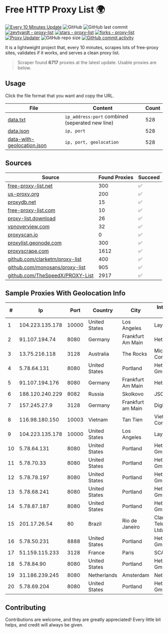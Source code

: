 
# Free HTTP Proxy List 🌍

[![Every 10 Minutes Update](https://github.com/mertguvencli/http-proxy-list/actions/workflows/main.yml/badge.svg?branch=main)](https://github.com/mertguvencli/http-proxy-list/actions/workflows/main.yml)
![GitHub](https://img.shields.io/github/license/mertguvencli/http-proxy-list)
![GitHub last commit](https://img.shields.io/github/last-commit/mertguvencli/http-proxy-list)
[![zevtyardt - proxy-list](https://img.shields.io/static/v1?label=zevtyardt&message=proxy-list&color=blue&logo=github)](https://github.com/zevtyardt/proxy-list "Go to GitHub repo")
[![stars - proxy-list](https://img.shields.io/github/stars/zevtyardt/proxy-list?style=social)](https://github.com/zevtyardt/proxy-list)
[![forks - proxy-list](https://img.shields.io/github/forks/zevtyardt/proxy-list?style=social)](https://github.com/zevtyardt/proxy-list)
[![Proxy Updater](https://github.com/zevtyardt/proxy-list/workflows/Proxy%20Updater/badge.svg)](https://github.com/zevtyardt/proxy-list/actions?query=workflow:"Proxy+Updater")
![GitHub repo size](https://img.shields.io/github/repo-size/zevtyardt/proxy-list)
[![GitHub commit activity](https://img.shields.io/github/commit-activity/m/zevtyardt/proxy-list?logo=commits)](https://github.com/zevtyardt/proxy-list/commits/main)

It is a lightweight project that, every 10 minutes, scrapes lots of free-proxy sites, validates if it works, and serves a clean proxy list.

> Scraper found **6717** proxies at the latest update. Usable proxies are below.

## Usage

Click the file format that you want and copy the URL.

|File|Content|Count|
|----|-------|-----|
|[data.txt](https://raw.githubusercontent.com/mertguvencli/http-proxy-list/main/proxy-list/data.txt)|`ip_address:port` combined (seperated new line)|528|
|[data.json](https://raw.githubusercontent.com/mertguvencli/http-proxy-list/main/proxy-list/data.json)|`ip, port`|528|
|[data-with-geolocation.json](https://raw.githubusercontent.com/mertguvencli/http-proxy-list/main/proxy-list/data-with-geolocation.json)|`ip, port, geolocation`|528|

## Sources

|Source|Found Proxies|Succeed|
|------|-------------|-------|
|[free-proxy-list.net](https://free-proxy-list.net)|300|✅|
|[us-proxy.org](https://www.us-proxy.org)|200|✅|
|[proxydb.net](http://proxydb.net)|15|✅|
|[free-proxy-list.com](https://free-proxy-list.com/?page=&port=&type%5B%5D=http&type%5B%5D=https&up_time=0&search=Search)|10|✅|
|[proxy-list.download](https://www.proxy-list.download/HTTP)|26|✅|
|[vpnoverview.com](https://vpnoverview.com/privacy/anonymous-browsing/free-proxy-servers)|32|✅|
|[proxyscan.io](https://www.proxyscan.io)|0|✅|
|[proxylist.geonode.com](https://proxylist.geonode.com/api/proxy-list?limit=300&page=1&sort_by=lastChecked&sort_type=desc&protocols=http,https)|300|✅|
|[proxyscrape.com](https://api.proxyscrape.com/v2/?request=displayproxies&protocol=http&timeout=10000&country=all&ssl=all&anonymity=all)|1612|✅|
|[github.com/clarketm/proxy-list](https://raw.githubusercontent.com/clarketm/proxy-list/master/proxy-list-raw.txt)|400|✅|
|[github.com/monosans/proxy-list](https://raw.githubusercontent.com/monosans/proxy-list/main/proxies/http.txt)|905|✅|
|[github.com/TheSpeedX/PROXY-List](https://raw.githubusercontent.com/TheSpeedX/PROXY-List/master/http.txt)|2917|✅|


## Sample Proxies With Geolocation Info

|#|Ip|Port|Country|City|Internet Service Provider|
|-|--|----|-------|----|-------------------------|
|1|104.223.135.178|10000|United States|Los Angeles|LayerHost|
|2|91.107.194.74|8080|Germany|Frankfurt Am Main|Hetzner Online AG|
|3|13.75.216.118|3128|Australia|The Rocks|Microsoft Corporation|
|4|5.78.64.131|8080|United States|Portland|Hetzner Online GmbH|
|5|91.107.194.176|8080|Germany|Frankfurt Am Main|Hetzner Online AG|
|6|188.120.240.229|8082|Russia|Skolkovo|JSC IOT|
|7|157.245.27.9|3128|Germany|Frankfurt am Main|DigitalOcean, LLC|
|8|116.98.180.150|10003|Vietnam|Tan Tien|Viettel Corporation|
|9|104.223.135.178|10000|United States|Los Angeles|LayerHost|
|10|5.78.64.131|8080|United States|Portland|Hetzner Online GmbH|
|11|5.78.70.33|8080|United States|Portland|Hetzner Online GmbH|
|12|5.78.78.197|8080|United States|Portland|Hetzner Online GmbH|
|13|5.78.68.241|8080|United States|Portland|Hetzner Online GmbH|
|14|5.78.87.187|8080|United States|Portland|Hetzner Online GmbH|
|15|201.17.26.54|80|Brazil|Rio de Janeiro|Claro NXT Telecomunicacoes Ltda|
|16|5.78.50.231|8888|United States|Portland|Hetzner Online GmbH|
|17|51.159.115.233|3128|France|Paris|SCALEWAY|
|18|5.78.84.90|8080|United States|Portland|Hetzner Online GmbH|
|19|31.186.239.245|8080|Netherlands|Amsterdam|NetSkope Inc|
|20|5.78.69.204|8080|United States|Portland|Hetzner Online GmbH|



## Contributing

Contributions are welcome, and they are greatly appreciated! Every
little bit helps, and credit will always be given.

